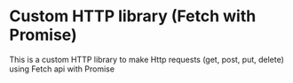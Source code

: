 # Custom HTTP library (Fetch with Promise)

This is a custom HTTP library to make Http requests (get, post, put, delete) using Fetch api with Promise